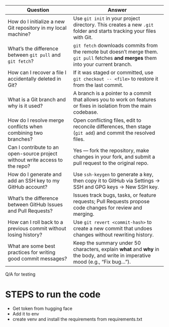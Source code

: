 | Question                                                                     | Answer                                                                                                                                 |
| ---------------------------------------------------------------------------- | -------------------------------------------------------------------------------------------------------------------------------------- |
| How do I initialize a new Git repository in my local machine?                | Use `git init` in your project directory. This creates a new `.git` folder and starts tracking your files with Git.                    |
| What’s the difference between `git pull` and `git fetch`?                    | `git fetch` downloads commits from the remote but doesn’t merge them. `git pull` fetches **and merges** them into your current branch. |
| How can I recover a file I accidentally deleted in Git?                      | If it was staged or committed, use `git checkout -- <file>` to restore it from the last commit.                                        |
| What is a Git branch and why is it used?                                     | A branch is a pointer to a commit that allows you to work on features or fixes in isolation from the main codebase.                    |
| How do I resolve merge conflicts when combining two branches?                | Open conflicting files, edit to reconcile differences, then stage (`git add`) and commit the resolved files.                           |
| Can I contribute to an open-source project without write access to the repo? | Yes — fork the repository, make changes in your fork, and submit a pull request to the original repo.                                  |
| How do I generate and add an SSH key to my GitHub account?                   | Use `ssh-keygen` to generate a key, then copy it to GitHub via Settings → SSH and GPG keys → New SSH key.                              |
| What’s the difference between GitHub Issues and Pull Requests?               | Issues track bugs, tasks, or feature requests; Pull Requests propose code changes for review and merging.                              |
| How can I roll back to a previous commit without losing history?             | Use `git revert <commit-hash>` to create a new commit that undoes changes without rewriting history.                                   |
| What are some best practices for writing good commit messages?               | Keep the summary under 50 characters, explain **what** and **why** in the body, and write in imperative mood (e.g., “Fix bug…”).       |

Q/A for testing

# STEPS to run the code
- Get token from hugging face
- Add it to env
- create venv and install the requirements from requirements.txt
